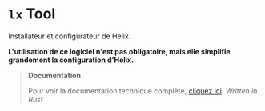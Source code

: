 # `lx` Tool

Installateur et configurateur de Helix.

**L'utilisation de ce logiciel n'est pas obligatoire, mais elle simplifie grandement la configuration d'Helix.**

> **Documentation**
>
> Pour voir la documentation technique complète, [cliquez ici](https://helix-medical.github.io/lx-tool).
> *Written in Rust*
